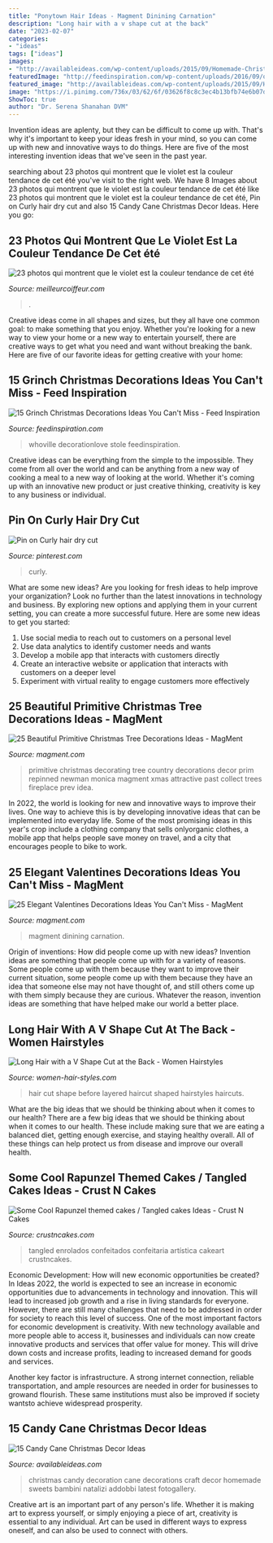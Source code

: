 ```yaml
---
title: "Ponytown Hair Ideas - Magment Dinining Carnation"
description: "Long hair with a v shape cut at the back"
date: "2023-02-07"
categories:
- "ideas"
tags: ["ideas"]
images:
- "http://availableideas.com/wp-content/uploads/2015/09/Homemade-Christmas-Decorations-with-candy-cane-christmas-sweets.jpg"
featuredImage: "http://feedinspiration.com/wp-content/uploads/2016/09/outdoor-christmas-decorations.jpg"
featured_image: "http://availableideas.com/wp-content/uploads/2015/09/Homemade-Christmas-Decorations-with-candy-cane-christmas-sweets.jpg"
image: "https://i.pinimg.com/736x/03/62/6f/03626f8c8c3ec4b13bfb74e6b07d397d.jpg"
ShowToc: true
author: "Dr. Serena Shanahan DVM"
---
```



Invention ideas are aplenty, but they can be difficult to come up with. That's why it's important to keep your ideas fresh in your mind, so you can come up with new and innovative ways to do things. Here are five of the most interesting invention ideas that we've seen in the past year.

	

		
searching about 23 photos qui montrent que le violet est la couleur tendance de cet été you've visit to the right web. We have 8 Images about 23 photos qui montrent que le violet est la couleur tendance de cet été like 23 photos qui montrent que le violet est la couleur tendance de cet été, Pin on Curly hair dry cut and also 15 Candy Cane Christmas Decor Ideas. Here you go:
		
    
## 23 Photos Qui Montrent Que Le Violet Est La Couleur Tendance De Cet été

<img loading=lazy src="http://cdn.meilleurcoiffeur.com/82/40/1432200118-3-orig.JPG" onerror="this.onerror=null;this.src='https://tse2.mm.bing.net/th?id=OIP.PvKly30sx5T96pXgHFWqRQHaKx&amp;pid=15.1';" alt="23 photos qui montrent que le violet est la couleur tendance de cet été">

_Source: meilleurcoiffeur.com_

>. 

	

Creative ideas come in all shapes and sizes, but they all have one common goal: to make something that you enjoy. Whether you're looking for a new way to view your home or a new way to entertain yourself, there are creative ways to get what you need and want without breaking the bank. Here are five of our favorite ideas for getting creative with your home: 

    
## 15 Grinch Christmas Decorations Ideas You Can&#039;t Miss - Feed Inspiration

<img loading=lazy src="http://feedinspiration.com/wp-content/uploads/2016/09/outdoor-christmas-decorations.jpg" onerror="this.onerror=null;this.src='https://tse1.mm.bing.net/th?id=OIP.DApfGh5dwXi02c66T3ARegHaJ4&amp;pid=15.1';" alt="15 Grinch Christmas Decorations Ideas You Can&#039;t Miss - Feed Inspiration">

_Source: feedinspiration.com_

>whoville decorationlove stole feedinspiration. 

	

Creative ideas can be everything from the simple to the impossible. They come from all over the world and can be anything from a new way of cooking a meal to a new way of looking at the world. Whether it's coming up with an innovative new product or just creative thinking, creativity is key to any business or individual.

    
## Pin On Curly Hair Dry Cut

<img loading=lazy src="https://i.pinimg.com/736x/03/62/6f/03626f8c8c3ec4b13bfb74e6b07d397d.jpg" onerror="this.onerror=null;this.src='https://tse1.mm.bing.net/th?id=OIP.BTf0TC0lmhmlbu4-5op1fAHaJ3&amp;pid=15.1';" alt="Pin on Curly hair dry cut">

_Source: pinterest.com_

>curly. 

	

What are some new ideas?
Are you looking for fresh ideas to help improve your organization? Look no further than the latest innovations in technology and business. By exploring new options and applying them in your current setting, you can create a more successful future. Here are some new ideas to get you started: 
1. Use social media to reach out to customers on a personal level 
2. Use data analytics to identify customer needs and wants 
3. Develop a mobile app that interacts with customers directly 
4. Create an interactive website or application that interacts with customers on a deeper level 
5. Experiment with virtual reality to engage customers more effectively 

    
## 25 Beautiful Primitive Christmas Tree Decorations Ideas - MagMent

<img loading=lazy src="https://www.magment.com/wp-content/uploads/2016/10/Primitive-Christmas-Tree-Decorating-Ideas-For-2016.jpg" onerror="this.onerror=null;this.src='https://tse1.mm.bing.net/th?id=OIP.wk_OfwIAJtbJaHNCNDR0_gHaJ4&amp;pid=15.1';" alt="25 Beautiful Primitive Christmas Tree Decorations Ideas - MagMent">

_Source: magment.com_

>primitive christmas decorating tree country decorations decor prim repinned newman monica magment xmas attractive past collect trees fireplace prev idea. 

	

In 2022, the world is looking for new and innovative ways to improve their lives. One way to achieve this is by developing innovative ideas that can be implemented into everyday life. Some of the most promising ideas in this year's crop include a clothing company that sells onlyorganic clothes, a mobile app that helps people save money on travel, and a city that encourages people to bike to work.

    
## 25 Elegant Valentines Decorations Ideas You Can&#039;t Miss - MagMent

<img loading=lazy src="http://magment.com/wp-content/uploads/2016/11/Valentines-Day-Wedding-Centerpiece.jpg" onerror="this.onerror=null;this.src='https://tse3.mm.bing.net/th?id=OIP.9wWqkp_qQ0GZ4KLQv8xSSQHaLH&amp;pid=15.1';" alt="25 Elegant Valentines Decorations Ideas You Can&#039;t Miss - MagMent">

_Source: magment.com_

>magment dinining carnation. 

	

Origin of inventions: How did people come up with new ideas?
Invention ideas are something that people come up with for a variety of reasons. Some people come up with them because they want to improve their current situation, some people come up with them because they have an idea that someone else may not have thought of, and still others come up with them simply because they are curious. Whatever the reason, invention ideas are something that have helped make our world a better place.

    
## Long Hair With A V Shape Cut At The Back - Women Hairstyles

<img loading=lazy src="http://women-hair-styles.com/wp-content/uploads/2014/02/Long-Hair-v-shape-hair-cut-before-and-after.jpg" onerror="this.onerror=null;this.src='https://tse2.mm.bing.net/th?id=OIP.1XuT6YC_nJ5eL5gmrbLN1QHaJ4&amp;pid=15.1';" alt="Long Hair with a V Shape Cut at the Back - Women Hairstyles">

_Source: women-hair-styles.com_

>hair cut shape before layered haircut shaped hairstyles haircuts. 

	

What are the big ideas that we should be thinking about when it comes to our health?
There are a few big ideas that we should be thinking about when it comes to our health. These include making sure that we are eating a balanced diet, getting enough exercise, and staying healthy overall. All of these things can help protect us from disease and improve our overall health.

    
## Some Cool Rapunzel Themed Cakes / Tangled Cakes Ideas - Crust N Cakes

<img loading=lazy src="http://www.crustncakes.com/blog/wp-content/uploads/2016/12/5fb2b81e7194b0770d6c47e7ddeb3091.jpg" onerror="this.onerror=null;this.src='https://tse2.mm.bing.net/th?id=OIP.pwE0yphLVsdF6EKB3SzsMwHaJ4&amp;pid=15.1';" alt="Some Cool Rapunzel themed cakes / Tangled cakes Ideas - Crust N Cakes">

_Source: crustncakes.com_

>tangled enrolados confeitados confeitaria artística cakeart crustncakes. 

	

Economic Development: How will new economic opportunities be created?
In Ideas 2022, the world is expected to see an increase in economic opportunities due to advancements in technology and innovation. This will lead to increased job growth and a rise in living standards for everyone. However, there are still many challenges that need to be addressed in order for society to reach this level of success. 
One of the most important factors for economic development is creativity. With new technology available and more people able to access it, businesses and individuals can now create innovative products and services that offer value for money. This will drive down costs and increase profits, leading to increased demand for goods and services.

Another key factor is infrastructure. A strong internet connection, reliable transportation, and ample resources are needed in order for businesses to growand flourish. These same institutions must also be improved if society wantsto achieve widespread prosperity.

    
## 15 Candy Cane Christmas Decor Ideas

<img loading=lazy src="http://availableideas.com/wp-content/uploads/2015/09/Homemade-Christmas-Decorations-with-candy-cane-christmas-sweets.jpg" onerror="this.onerror=null;this.src='https://tse3.mm.bing.net/th?id=OIP.PdvpF7do-rjnnOYIPRJ82AHaLH&amp;pid=15.1';" alt="15 Candy Cane Christmas Decor Ideas">

_Source: availableideas.com_

>christmas candy decoration cane decorations craft decor homemade sweets bambini natalizi addobbi latest fotogallery. 

	

Creative art is an important part of any person's life. Whether it is making art to express yourself, or simply enjoying a piece of art, creativity is essential to any individual. Art can be used in different ways to express oneself, and can also be used to connect with others.

